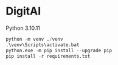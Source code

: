# DigitAI

Python 3.10.11

```python
python -m venv ./venv
.\venv\Scripts\activate.bat
python.exe -m pip install --upgrade pip
pip install -r requirements.txt
